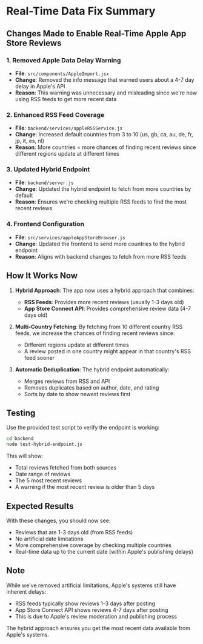 # Real-Time Data Fix Summary

## Changes Made to Enable Real-Time Apple App Store Reviews

### 1. Removed Apple Data Delay Warning
- **File**: `src/components/AppleImport.jsx`
- **Change**: Removed the info message that warned users about a 4-7 day delay in Apple's API
- **Reason**: This warning was unnecessary and misleading since we're now using RSS feeds to get more recent data

### 2. Enhanced RSS Feed Coverage
- **File**: `backend/services/appleRSSService.js`
- **Change**: Increased default countries from 3 to 10 (us, gb, ca, au, de, fr, jp, it, es, nl)
- **Reason**: More countries = more chances of finding recent reviews since different regions update at different times

### 3. Updated Hybrid Endpoint
- **File**: `backend/server.js`
- **Change**: Updated the hybrid endpoint to fetch from more countries by default
- **Reason**: Ensures we're checking multiple RSS feeds to find the most recent reviews

### 4. Frontend Configuration
- **File**: `src/services/appleAppStoreBrowser.js`
- **Change**: Updated the frontend to send more countries to the hybrid endpoint
- **Reason**: Aligns with backend changes to fetch from more RSS feeds

## How It Works Now

1. **Hybrid Approach**: The app now uses a hybrid approach that combines:
   - **RSS Feeds**: Provides more recent reviews (usually 1-3 days old)
   - **App Store Connect API**: Provides comprehensive review data (4-7 days old)

2. **Multi-Country Fetching**: By fetching from 10 different country RSS feeds, we increase the chances of finding recent reviews since:
   - Different regions update at different times
   - A review posted in one country might appear in that country's RSS feed sooner

3. **Automatic Deduplication**: The hybrid endpoint automatically:
   - Merges reviews from RSS and API
   - Removes duplicates based on author, date, and rating
   - Sorts by date to show newest reviews first

## Testing

Use the provided test script to verify the endpoint is working:

```bash
cd backend
node test-hybrid-endpoint.js
```

This will show:
- Total reviews fetched from both sources
- Date range of reviews
- The 5 most recent reviews
- A warning if the most recent review is older than 5 days

## Expected Results

With these changes, you should now see:
- Reviews that are 1-3 days old (from RSS feeds)
- No artificial date limitations
- More comprehensive coverage by checking multiple countries
- Real-time data up to the current date (within Apple's publishing delays)

## Note

While we've removed artificial limitations, Apple's systems still have inherent delays:
- RSS feeds typically show reviews 1-3 days after posting
- App Store Connect API shows reviews 4-7 days after posting
- This is due to Apple's review moderation and publishing process

The hybrid approach ensures you get the most recent data available from Apple's systems.